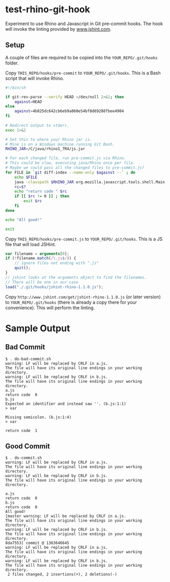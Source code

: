 # test-rhino-git-hook

Experiment to use Rhino and Javascript in Git pre-commit hooks. The hook will invoke the linting provided by www.jshint.com.

## Setup

A couple of files are required to be copied into the `YOUR_REPO/.git/hooks` folder.

Copy `THIS_REPO/hooks/pre-commit` to `YOUR_REPO/.git/hooks`. This is a Bash script that will invoke Rhino.

```bash
#!/bin/sh

if git-rev-parse --verify HEAD >/dev/null 2>&1; then
    against=HEAD
else
    against=4b825dc642cb6eb9a060e54bf8d69288fbee4904
fi
 
# Redirect output to stderr.
exec 1>&2

# Set this to where your Rhino jar is.
# Mine is on a Windows machine running Git Bash.
RHINO_JAR=/C/java/rhino1_7R4/js.jar

# For each changed file, run pre-commit.js via Rhino.
# This could be slow, executing java/Rhino once per file.
# Maybe we could pass all the changed files to pre-commit.js?
for FILE in `git diff-index --name-only $against --` ; do
    echo $FILE
    java -classpath $RHINO_JAR org.mozilla.javascript.tools.shell.Main -opt 0 ./.git/hooks/pre-commit.js $FILE
    rc=$?
    echo "return code " $rc
    if [[ $rc != 0 ]] ; then
        exit $rc
    fi
done

echo "All good!"

exit
```

Copy `THIS_REPO/hooks/pre-commit.js` to `YOUR_REPO/.git/hooks`. This is a JS file that will load JSHint.

```javascript
var filename = arguments[0];
if (!filename.match(/\.js$/)) {
    // ignore files not ending with ".js"
    quit();
}
// jshint looks at the arguments object to find the filenames.
// There will be one in our case
load("./.git/hooks/jshint-rhino-1.1.0.js");
```

Copy `http://www.jshint.com/get/jshint-rhino-1.1.0.js` (or later version) to `YOUR_REPO/.git/hooks` (there is already a copy there for your convenience). This will perform the linting.

# Sample Output

## Bad Commit

```
$ . do-bad-commit.sh
warning: LF will be replaced by CRLF in a.js.
The file will have its original line endings in your working directory.
warning: LF will be replaced by CRLF in b.js.
The file will have its original line endings in your working directory.
a.js
return code  0
b.js
Expected an identifier and instead saw ''. (b.js:1:1)
> var

Missing semicolon. (b.js:1:4)
> var

return code  1
```

## Good Commit

```
$ . do-commit.sh
warning: LF will be replaced by CRLF in a.js.
The file will have its original line endings in your working directory.
warning: LF will be replaced by CRLF in b.js.
The file will have its original line endings in your working directory.

a.js
return code  0
b.js
return code  0
All good!
[master warning: LF will be replaced by CRLF in a.js.
The file will have its original line endings in your working directory.
warning: LF will be replaced by CRLF in b.js.
The file will have its original line endings in your working directory.
8da7553] commit @ 1363646645
warning: LF will be replaced by CRLF in a.js.
The file will have its original line endings in your working directory.
warning: LF will be replaced by CRLF in b.js.
The file will have its original line endings in your working directory.
 2 files changed, 2 insertions(+), 2 deletions(-)
```
